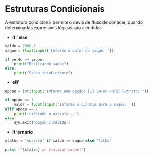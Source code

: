 # Estruturas Condicionais 

A estrutura condicional permite o devio de fluxo de controle, quando determinadas expressões lógicas são atendidas.

- **if / else**

~~~ py
saldo = 2000.0
saque = float(input('Informe o valor do saque: '))

if saldo >= saque:
    print("Realizando saque")
else: 
    print("Saldo insuficiente")
~~~

- **elif**

~~~ py
opcao = int(input("Informe uma opção: [1] Sacar \n[2] Extrato: "))

if opcao == 1
    valor = float(input('informe a quantia para o saque: '))
elif opcao == 2
    print('exibindo o extrato...')
else:
    sys.exit('opção inválida')
~~~

- **if ternário**
~~~ py
status = "sucesso" if saldo >= saque else "falha"

print(f"{status} ao realizar saque!")
~~~
